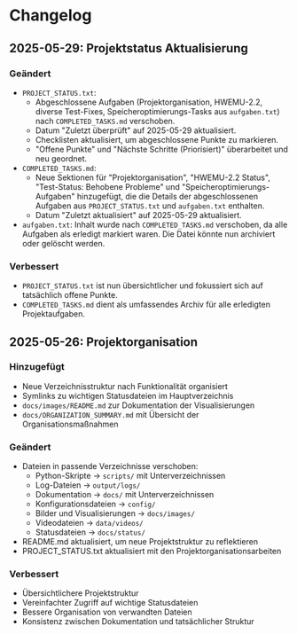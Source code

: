 # Changelog

## 2025-05-29: Projektstatus Aktualisierung

### Geändert
- `PROJECT_STATUS.txt`: 
    - Abgeschlossene Aufgaben (Projektorganisation, HWEMU-2.2, diverse Test-Fixes, Speicheroptimierungs-Tasks aus `aufgaben.txt`) nach `COMPLETED_TASKS.md` verschoben.
    - Datum "Zuletzt überprüft" auf 2025-05-29 aktualisiert.
    - Checklisten aktualisiert, um abgeschlossene Punkte zu markieren.
    - "Offene Punkte" und "Nächste Schritte (Priorisiert)" überarbeitet und neu geordnet.
- `COMPLETED_TASKS.md`:
    - Neue Sektionen für "Projektorganisation", "HWEMU-2.2 Status", "Test-Status: Behobene Probleme" und "Speicheroptimierungs-Aufgaben" hinzugefügt, die die Details der abgeschlossenen Aufgaben aus `PROJECT_STATUS.txt` und `aufgaben.txt` enthalten.
    - Datum "Zuletzt aktualisiert" auf 2025-05-29 aktualisiert.
- `aufgaben.txt`: Inhalt wurde nach `COMPLETED_TASKS.md` verschoben, da alle Aufgaben als erledigt markiert waren. Die Datei könnte nun archiviert oder gelöscht werden.

### Verbessert
- `PROJECT_STATUS.txt` ist nun übersichtlicher und fokussiert sich auf tatsächlich offene Punkte.
- `COMPLETED_TASKS.md` dient als umfassendes Archiv für alle erledigten Projektaufgaben.

## 2025-05-26: Projektorganisation

### Hinzugefügt
- Neue Verzeichnisstruktur nach Funktionalität organisiert
- Symlinks zu wichtigen Statusdateien im Hauptverzeichnis
- `docs/images/README.md` zur Dokumentation der Visualisierungen
- `docs/ORGANIZATION_SUMMARY.md` mit Übersicht der Organisationsmaßnahmen

### Geändert
- Dateien in passende Verzeichnisse verschoben:
  - Python-Skripte → `scripts/` mit Unterverzeichnissen
  - Log-Dateien → `output/logs/`
  - Dokumentation → `docs/` mit Unterverzeichnissen
  - Konfigurationsdateien → `config/`
  - Bilder und Visualisierungen → `docs/images/`
  - Videodateien → `data/videos/`
  - Statusdateien → `docs/status/`
- README.md aktualisiert, um neue Projektstruktur zu reflektieren
- PROJECT_STATUS.txt aktualisiert mit den Projektorganisationsarbeiten

### Verbessert
- Übersichtlichere Projektstruktur
- Vereinfachter Zugriff auf wichtige Statusdateien
- Bessere Organisation von verwandten Dateien
- Konsistenz zwischen Dokumentation und tatsächlicher Struktur
